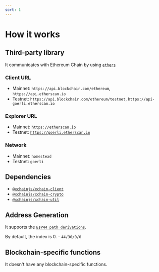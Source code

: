 ```yaml
---
sort: 1
---
```


# How it works

## Third-party library

It communicates with Ethereum Chain by using [`ethers`](https://github.com/ethers-io/ethers.js/)

### Client URL

* Mainnet: `https://api.blockchair.com/ethereum`, `https://api.etherscan.io`
* Testnet: `https://api.blockchair.com/ethereum/testnet`, `https://api-goerli.etherscan.io`

### Explorer URL
* Mainnet: [`https://etherscan.io`](https://etherscan.io/)
* Testnet: [`https://goerli.etherscan.io`](https://goerli.etherscan.io/)

### Network
* Mainnet: `homestead`
* Testnet: `goerli`

## Dependencies

* [`@xchainjs/xchain-client`](http://docs.xchainjs.org/xchain-client/interface.html)
* [`@xchainjs/xchain-crypto`](http://docs.xchainjs.org/xchain-crypto/how-to-use.html)
* [`@xchainjs/xchain-util`](http://docs.xchainjs.org/xchain-util/how-to-use.html)

## Address Generation

It supports the [`BIP44 path derivations`](https://github.com/satoshilabs/slips/blob/master/slip-0044.md).

By default, the index is 0. - `44/30/0/0`

## Blockchain-specific functions

It doesn't have any blockchain-specific functions.
